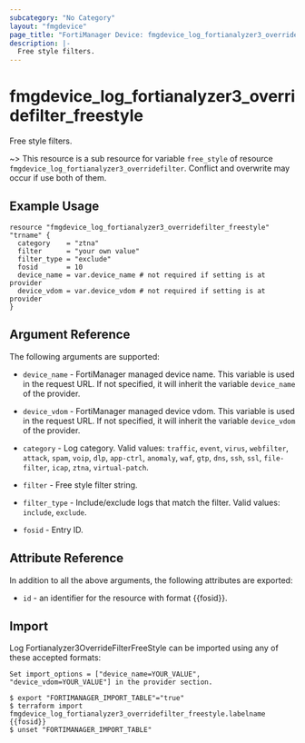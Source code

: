 ```yaml
---
subcategory: "No Category"
layout: "fmgdevice"
page_title: "FortiManager Device: fmgdevice_log_fortianalyzer3_overridefilter_freestyle"
description: |-
  Free style filters.
---
```


# fmgdevice_log_fortianalyzer3_overridefilter_freestyle
Free style filters.

~> This resource is a sub resource for variable `free_style` of resource `fmgdevice_log_fortianalyzer3_overridefilter`. Conflict and overwrite may occur if use both of them.



## Example Usage

```hcl
resource "fmgdevice_log_fortianalyzer3_overridefilter_freestyle" "trname" {
  category    = "ztna"
  filter      = "your own value"
  filter_type = "exclude"
  fosid       = 10
  device_name = var.device_name # not required if setting is at provider
  device_vdom = var.device_vdom # not required if setting is at provider
}
```

## Argument Reference


The following arguments are supported:

* `device_name` - FortiManager managed device name. This variable is used in the request URL. If not specified, it will inherit the variable `device_name` of the provider.
* `device_vdom` - FortiManager managed device vdom. This variable is used in the request URL. If not specified, it will inherit the variable `device_vdom` of the provider.

* `category` - Log category. Valid values: `traffic`, `event`, `virus`, `webfilter`, `attack`, `spam`, `voip`, `dlp`, `app-ctrl`, `anomaly`, `waf`, `gtp`, `dns`, `ssh`, `ssl`, `file-filter`, `icap`, `ztna`, `virtual-patch`.

* `filter` - Free style filter string.
* `filter_type` - Include/exclude logs that match the filter. Valid values: `include`, `exclude`.

* `fosid` - Entry ID.


## Attribute Reference

In addition to all the above arguments, the following attributes are exported:
* `id` - an identifier for the resource with format {{fosid}}.

## Import

Log Fortianalyzer3OverrideFilterFreeStyle can be imported using any of these accepted formats:
```
Set import_options = ["device_name=YOUR_VALUE", "device_vdom=YOUR_VALUE"] in the provider section.

$ export "FORTIMANAGER_IMPORT_TABLE"="true"
$ terraform import fmgdevice_log_fortianalyzer3_overridefilter_freestyle.labelname {{fosid}}
$ unset "FORTIMANAGER_IMPORT_TABLE"
```

